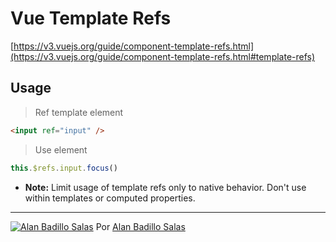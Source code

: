 # Vue Template Refs

[https://v3.vuejs.org/guide/component-template-refs.html](https://v3.vuejs.org/guide/component-template-refs.html#template-refs)

## Usage

> Ref template element

```html
<input ref="input" />
```

> Use element

```js
this.$refs.input.focus()
```

* **Note:** Limit usage of template refs only to native behavior. Don't use within templates or computed properties.

---

[![Alan Badillo Salas](https://avatars.githubusercontent.com/u/79223578?s=40&v=4 "Alan Badillo Salas")](https://github.com/dragonnomada) Por [Alan Badillo Salas](https://github.com/dragonnomada)
